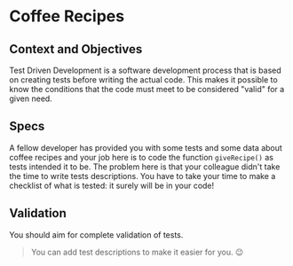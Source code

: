 # Coffee Recipes

## Context and Objectives

Test Driven Development is a software development process that is based on creating tests before writing the actual code. This makes it possible to know the conditions that the code must meet to be considered "valid" for a given need.

## Specs

A fellow developer has provided you with some tests and some data about coffee recipes and your job here is to code the function `giveRecipe()` as tests intended it to be.
The problem here is that your colleague didn't take the time to write tests descriptions. You have to take your time to make a checklist of what is tested: it surely will be in your code!

## Validation

You should aim for complete validation of tests.

> You can add test descriptions to make it easier for you. 😉
